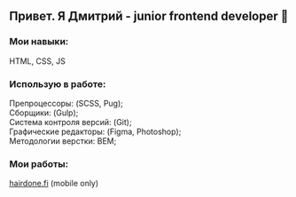 ## Привет. Я Дмитрий - junior frontend developer 👋

### Мои навыки:
HTML, CSS, JS

### Использую в работе:
Препроцессоры: (SCSS, Pug);<br>
Сборщики: (Gulp);<br>
Система контроля версий: (Git);<br>
Графические редакторы: (Figma, Photoshop);<br>
Методологии верстки: BEM;<br>

### Мои работы:
[hairdone.fi](https://hairdone.fi) (mobile only)


<!--
**lempidone/lempidone** is a ✨ _special_ ✨ repository because its `README.md` (this file) appears on your GitHub profile.

Here are some ideas to get you started:

- 🔭 I’m currently working on ...
- 🌱 I’m currently learning ...
- 👯 I’m looking to collaborate on ...
- 🤔 I’m looking for help with ...
- 💬 Ask me about ...
- 📫 How to reach me: ...
- 😄 Pronouns: ...
- ⚡ Fun fact: ...
-->

